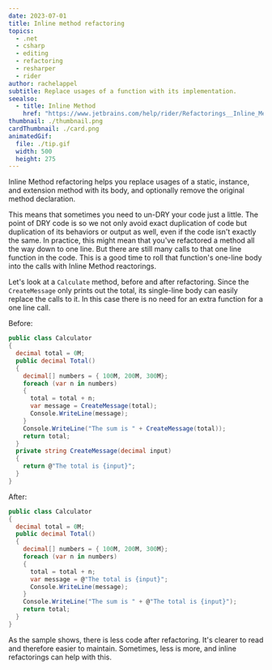 ```yaml
---
date: 2023-07-01
title: Inline method refactoring
topics:
  - .net
  - csharp
  - editing
  - refactoring
  - resharper
  - rider
author: rachelappel
subtitle: Replace usages of a function with its implementation.
seealso:
  - title: Inline Method
    href: "https://www.jetbrains.com/help/rider/Refactorings__Inline_Method.html"
thumbnail: ./thumbnail.png
cardThumbnail: ./card.png
animatedGif:
  file: ./tip.gif
  width: 500
  height: 275
---
```


Inline Method refactoring helps you replace usages of a static, instance, and extension method
with its body, and optionally remove the original method declaration.

This means that sometimes you need to un-DRY your code just a little. The point of DRY code is so we not only avoid exact duplication of code but duplication of its behaviors or output as well, even if the code isn't exactly the same.
In practice, this might mean that you've refactored a method all the way down to one line. But there are still many calls to that one line function in the code.
This is a good time to roll that function's one-line body into the calls with Inline Method reactorings.

Let's look at a `Calculate` method, before and after refactoring. Since the `CreateMessage` only prints out the total, its single-line body can easily replace the calls to it.
In this case there is no need for an extra function for a one line call.

Before:

```csharp
public class Calculator
{
  decimal total = 0M;
  public decimal Total()
  {
    decimal[] numbers = { 100M, 200M, 300M};
    foreach (var n in numbers)
    {
      total = total + n;
      var message = CreateMessage(total);
      Console.WriteLine(message);
    }
    Console.WriteLine("The sum is " + CreateMessage(total));
    return total;
  }
  private string CreateMessage(decimal input)
  {
    return @"The total is {input}";
  }
}
```

After:

```csharp
public class Calculator
{
  decimal total = 0M;
  public decimal Total()
  {
    decimal[] numbers = { 100M, 200M, 300M};
    foreach (var n in numbers)
    {
      total = total + n;
      var message = @"The total is {input}";
      Console.WriteLine(message);
    }
    Console.WriteLine("The sum is " + @"The total is {input}");
    return total;
  }
}
```

As the sample shows, there is less code after refactoring. It's clearer to read and therefore easier to maintain.
Sometimes, less is more, and inline refactorings can help with this.
